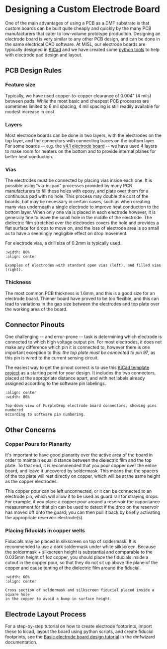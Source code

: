 # Designing a Custom Electrode Board

One of the main advantages of using a PCB as a DMF substrate is that custom
boards can be built quite cheaply and quickly by the many PCB manufacturers
that cater to low-volume prototype production. Designing an electrode board
is very similar to any other PCB design, and can be done in the same electrical
CAD software. At MISL, our electrode boards are typically designed in [KiCad](https://kicad.org)
and we have created some [python tools](https://github.com/uwmisl/dmfwizard)
to help with electrode pad design and layout.

## PCB Design Rules

### Feature size

Typically, we have used copper-to-copper clearance of 0.004" (4 mils) between
pads. While the most basic and cheapest PCB processes are sometimes limited to
6 mil spacing, 4 mil spacing is still readily available for modest increase
in cost.

### Layers

Most electrode boards can be done in two layers, with the electrodes on the top
layer, and the connectors with connecting traces on the bottom layer. For some
boards -- e.g. the [v4.1 electrode board](https://github.com/uwmisl/pd-electrodeboard-pcb-v4) --
we have used 4 layers to make room for heaters on the bottom and to provide
internal planes for better heat conduction.

### Vias

The electrodes must be connected by placing vias inside each one. It is possible
using "via-in-pad" processes provided by many PCB manufacturers to fill these
holes with epoxy, and plate over them for a continuous pad with no hole. This
process may double the cost of the boards, but may be necessary in certain cases,
such as when creating many vias underneath a single electrode to improve heat conduction
to the bottom layer. When only one via is placed in each electrode however,
it is generally fine to leave the small hole in the middle of the electrode. The
dielectric film stretched over the electrodes covers the hole and provides a
flat surface for drops to move on, and the loss of electrode area is so small
as to have a seemingly negligible effect on drop movement.

For electrode vias, a drill size of 0.2mm is typically used.

```{figure} images/filled_vs_unfilled_vias.png
:width: 80%
:align: center

Examples of electrodes with standard open vias (left), and filled vias (right).
```

### Thickness

The most common PCB thickness is 1.6mm, and this is a good size for an electrode
board. Thinner board have proved to be too flexible, and this can lead to
variations in the gap size between the electrodes and top plate over the
working area of the board.

## Connector Pinouts

One challenging -- and error-prone -- task is determining which electrode is
connected to which high voltage output pin. For most electrodes, it does not
make any difference which pin it is connected to, however there is one important
exception to this: *the top plate must be connected to pin 97*, as this pin is
wired to the current sensing circuit.

The easiest way to get the pinout correct is to use this
[KiCad template project](https://github.com/uwmisl/electrode_board_template_100x74)
as a starting point for your design. It includes the two connectors, placed at
the appropriate distance apart, and with net labels already assigned according to
the software pin labelings.

```{figure} images/electrode_board_pinout.png
:align: center
:width: 80%

Top-down view of PurpleDrop electrode board connectors, showing pins numbered
according to software pin numbering.
```

## Other Concerns

### Copper Pours for Planarity

It's important to have good planarity over the active area of the board in order
to maintain equal distance between the dielectric film and the top plate. To that
end, it is recommended that you pour copper over the entire board, and leave it
uncovered by soldermask. This means that the spacers of the top plate will rest
directly on copper, which will be at the same height as the copper electrodes.

This copper pour can be left unconnected, or it can be connected to an electrode
pin, which will allow it to be used as guard rail for straying drops. For example,
if you place a copper pour around a reservoir the capacitance measurement for that
pin can be used to detect if the drop on the reservoir has moved off onto the guard;
you can then pull it back by briefly activating the appropriate reservoir electrode(s).

### Placing fiducials in copper wells

Fiducials may be placed in silkscreen on top of soldermask. It is recommended to
use a dark soldermask under white silkscreen. Because the soldermask + silkscreen
height is substantial and comparable to the 0.035mm height of 1oz copper, you
should place the fiducials inside a cutout in the copper pour, so that they do
not sit up above the plane of the copper and cause tenting of the dielectric
film around the fiducial.

```{figure} images/fiducial_cross_section.png
:width: 60%
:align: center

Cross section of soldermask and silkscreen fiducial placed inside a square hole
in the copper to avoid a bump in surface height.
```

## Electrode Layout Process

For a step-by-step tutorial on how to create electrode footprints, import these
to kicad, layout the board using python scripts, and create fiducial footprints,
see the [Basic electrode board design tutorial](https://dmfwizard.readthedocs.io/en/latest/tutorials/basic.html)
in the dmfwizard documentation.